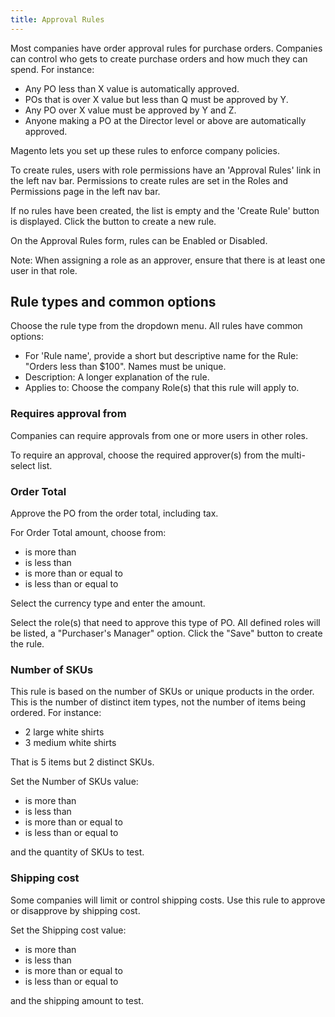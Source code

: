 ```yaml
---
title: Approval Rules
---
```


Most companies have order approval rules for purchase orders. Companies can control who gets to create purchase orders and how much they can spend.
For instance:

*  Any PO less than X value is automatically approved.
*  POs that is over X value but less than Q must be approved by Y.
*  Any PO over X value must be approved by Y and Z.
*  Anyone making a PO at the Director level or above are automatically approved.

Magento lets you set up these rules to enforce company policies.

To create rules, users with role permissions have an 'Approval Rules' link in the left nav bar.
Permissions to create rules are set in the Roles and Permissions page in the left nav bar.

If no rules have been created, the list is empty and the 'Create Rule' button is displayed.
Click the button to create a new rule.

On the Approval Rules form, rules can be Enabled or Disabled.

Note: When assigning a role as an approver, ensure that there is at least one user in that role.

## Rule types and common options

Choose the rule type from the dropdown menu.
All rules have common options:

*  For 'Rule name', provide a short but descriptive name for the Rule: "Orders less than $100". Names must be unique.
*  Description: A longer explanation of the rule.
*  Applies to: Choose the company Role(s) that this rule will apply to.

### Requires approval from

Companies can require approvals from one or more users in other roles.

To require an approval, choose the required approver(s) from the multi-select list.

### Order Total

Approve the PO from the order total, including tax.

For Order Total amount, choose from:

*  is more than
*  is less than
*  is more than or equal to
*  is less than or equal to

Select the currency type and enter the amount.

Select the role(s) that need to approve this type of PO.
All defined roles will be listed, a "Purchaser's Manager" option.
Click the "Save" button to create the rule.

### Number of SKUs

This rule is based on the number of SKUs or unique products in the order.
This is the number of distinct item types, not the number of items being ordered.
For instance:

*  2 large white shirts
*  3 medium white shirts

That is 5 items but 2 distinct SKUs.

Set the Number of SKUs value:

*  is more than
*  is less than
*  is more than or equal to
*  is less than or equal to

and the quantity of SKUs to test.

### Shipping cost

Some companies will limit or control shipping costs. Use this rule to approve or disapprove by shipping cost.

Set the Shipping cost value:

*  is more than
*  is less than
*  is more than or equal to
*  is less than or equal to

and the shipping amount to test.
